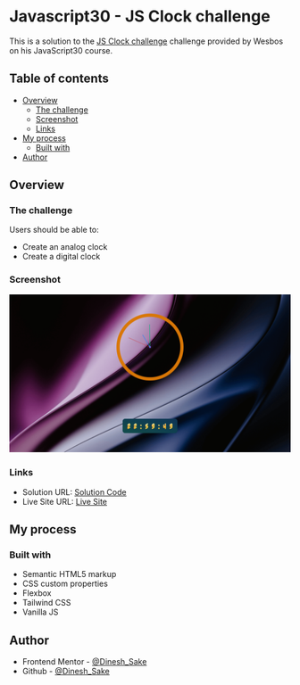 # Javascript30 - JS Clock challenge

This is a solution to the [JS Clock challenge](https://github.com/wesbos/JavaScript30) challenge provided by Wesbos on his JavaScript30 course.

## Table of contents

- [Overview](#overview)
  - [The challenge](#the-challenge)
  - [Screenshot](#screenshot)
  - [Links](#links)
- [My process](#my-process)
  - [Built with](#built-with)
- [Author](#author)

## Overview

### The challenge

Users should be able to:

- Create an analog clock
- Create a digital clock

### Screenshot

![desktop design](./assets/images/Screenshot.png)

### Links

- Solution URL: [Solution Code](https://www.github.com/Nrupatungan/js-clock)
- Live Site URL: [Live Site](https://nrupatungan.github.io/js-clock/)

## My process

### Built with

- Semantic HTML5 markup
- CSS custom properties
- Flexbox
- Tailwind CSS
- Vanilla JS

## Author

- Frontend Mentor - [@Dinesh_Sake](https://www.frontendmentor.io/profile/Nrupatungan)
- Github - [@Dinesh_Sake](https://www.github.com/Nrupatungan)
